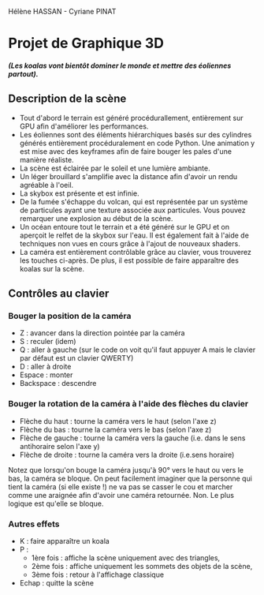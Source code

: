 Hélène HASSAN - Cyriane PINAT

# Projet de Graphique 3D 

##### (Les koalas vont bientôt dominer le monde et mettre des éoliennes partout).


## Description de la scène
- Tout d'abord le terrain est généré procédurallement, entièrement sur GPU afin d'améliorer les performances. 
- Les éoliennes sont des éléments hiérarchiques basés sur des cylindres générés entièrement procéduralement en code Python. Une animation y est mise avec des keyframes afin de faire bouger les pales d'une manière réaliste. 
- La scène est éclairée par le soleil et une lumière ambiante.
- Un léger brouillard s'amplifie avec la distance afin d'avoir un rendu agréable à l'oeil. 
- La skybox est présente et est infinie.
- De la fumée s'échappe du volcan, qui est représentée par un système de particules ayant une texture associée aux particules. Vous pouvez remarquer une explosion au début de la scène.
- Un océan entoure tout le terrain et a été généré sur le GPU et on aperçoit le relfet de la skybox sur l'eau. Il est également fait à l'aide de techniques non vues en cours grâce à l'ajout de nouveaux shaders.
- La caméra est entièrement contrôlable grâce au clavier, vous trouverez les touches ci-après. De plus, il est possible de faire apparaître des koalas sur la scène.




## Contrôles au clavier 
### Bouger la position de la caméra
- Z : avancer dans la direction pointée par la caméra
- S : reculer (idem)
- Q : aller à gauche (sur le code on voit qu'il faut appuyer A mais le clavier par défaut est un clavier QWERTY)
- D : aller à droite
- Espace : monter
- Backspace : descendre

### Bouger la rotation de la caméra à l'aide des flèches du clavier
- Flèche du haut : tourne la caméra vers le haut (selon l'axe z)
- Flèche du bas : tourne la caméra vers le bas (selon l'axe z)
- Flèche de gauche : tourne la caméra vers la gauche (i.e. dans le sens antihoraire selon l'axe y)
- Flèche de droite : tourne la caméra vers la droite (i.e.sens horaire) 

Notez que lorsqu'on bouge la caméra jusqu'à 90° vers le haut ou vers le bas, la caméra se bloque. On peut facilement imaginer que la personne qui tient la caméra (si elle existe !) ne va pas se casser le cou et marcher comme une araignée afin d'avoir une caméra retournée. Non. Le plus logique est qu'elle se bloque.


### Autres effets
- K : faire apparaître un koala
- P : 
  - 1ère fois : affiche la scène uniquement avec des triangles, 
  - 2ème fois : affiche uniquement les sommets des objets de la scène, 
  - 3ème fois : retour à l'affichage classique
- Echap : quitte la scène
